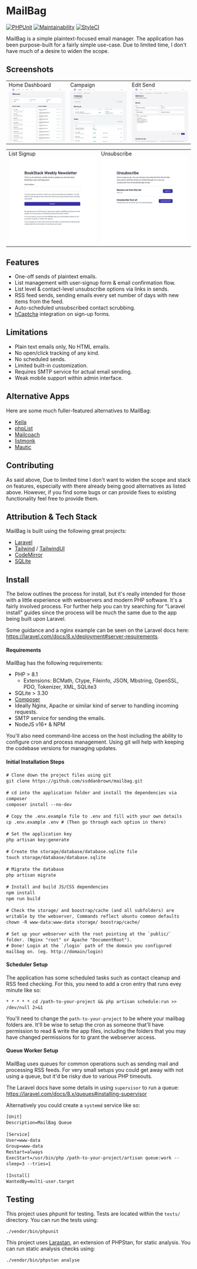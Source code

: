 # MailBag

[![PHPUnit](https://github.com/ssddanbrown/mailbag/workflows/PHPUnit/badge.svg)](https://github.com/ssddanbrown/mailbag/actions/workflows/phpunit.yml)
[![Maintainability](https://api.codeclimate.com/v1/badges/303b6c55a668b92adb5a/maintainability)](https://codeclimate.com/github/ssddanbrown/mailbag/maintainability)
[![StyleCI](https://github.styleci.io/repos/322943641/shield?branch=main)](https://github.styleci.io/repos/322943641?branch=main)

MailBag is a simple plaintext-focused email manager. The application has been purpose-built for a fairly simple use-case. Due to limited time, I don't have much of a desire to widen the scope.

## Screenshots

<table>
	<tbody>
		<tr>
			<td width="33%">
				Home Dashboard
				<img src="https://github.com/ssddanbrown/mailbag/raw/main/screenshots/dashboard.png">
			</td>
			<td width="33%">
				Campaign
				<img src="https://github.com/ssddanbrown/mailbag/raw/main/screenshots/campaign.png">
			</td>
			<td width="33%">
				Edit Send
				<img src="https://github.com/ssddanbrown/mailbag/raw/main/screenshots/send.png">
			</td>
		</tr>
	</tbody>
</table>

<table>
	<tbody>
		<tr>
			<td width="50%">
				List Signup
				<img src="https://github.com/ssddanbrown/mailbag/raw/main/screenshots/signup.png">
			</td>
			<td width="50%">
				Unsubscribe
				<img src="https://github.com/ssddanbrown/mailbag/raw/main/screenshots/unsubscribe.png">
			</td>
		</tr>
	</tbody>
</table>

## Features

- One-off sends of plaintext emails.
- List management with user-signup form & email confirmation flow.
- List level & contact-level unsubscribe options via links in sends.
- RSS feed sends, sending emails every set number of days with new items from the feed.
- Auto-scheduled unsubscribed contact scrubbing.
- [hCaptcha](https://www.hcaptcha.com/) integration on sign-up forms.

## Limitations

- Plain text emails only, No HTML emails.
- No open/click tracking of any kind.
- No scheduled sends.
- Limited built-in customization.
- Requires SMTP service for actual email sending.
- Weak mobile support within admin interface.

## Alternative Apps

Here are some much fuller-featured alternatives to MailBag:

- [Keila](https://github.com/pentacent/keila)
- [phpList](https://www.phplist.com/)
- [Mailcoach](https://mailcoach.app/)
- [listmonk](https://listmonk.app/)
- [Mautic](https://www.mautic.org/)

## Contributing

As said above, Due to limited time I don't want to widen the scope and stack on features, especially with there already being good alternatives as listed above. However, if you find some bugs or can provide fixes to existing functionality feel free to provide them. 

## Attribution & Tech Stack

MailBag is built using the following great projects:

- [Laravel](https://laravel.com)
- [Tailwind](https://tailwindcss.com) / [TailwindUI](https://tailwindui.com)
- [CodeMirror](https://codemirror.net/)
- [SQLite](https://sqlite.org/index.html)

## Install

The below outlines the process for install, but it's really intended for those with a little experience with webservers and modern PHP software. It's a fairly involved process. For further help you can try searching for "Laravel install" guides since the process will be much the same due to the app being built upon Laravel.

Some guidance and a nginx example can be seen on the Laravel docs here: https://laravel.com/docs/8.x/deployment#server-requirements.

#### Requirements

MailBag has the following requirements:

- PHP > 8.1
  - Extensions: BCMath, Ctype, Fileinfo, JSON, Mbstring, OpenSSL, PDO, Tokenizer, XML, SQLite3
- SQLite > 3.30
- [Composer](https://getcomposer.org/)
- Ideally Nginx, Apache or similar kind of server to handling incoming requests.
- SMTP service for sending the emails.
- NodeJS v16+ & NPM

You'll also need command-line access on the host including the ability to configure cron and process management. Using git will help with keeping the codebase versions for managing updates.

#### Initial Installation Steps

```shell
# Clone down the project files using git
git clone https://github.com/ssddanbrown/mailbag.git

# cd into the application folder and install the dependencies via composer
composer install --no-dev

# Copy the .env.example file to .env and fill with your own details
cp .env.example .env # (Then go through each option in there)

# Set the application key
php artisan key:generate

# Create the storage/database/database.sqlite file
touch storage/database/database.sqlite

# Migrate the database
php artisan migrate

# Install and build JS/CSS dependencies
npm install
npm run build

# Check the storage/ and boostrap/cache (and all subfolders) are writable by the webserver, Commands reflect ubuntu common defaults
chown -R www-data:www-data storage/ boostrap/cache/

# Set up your webserver with the root pointing at the `public/` folder. (Nginx "root" or Apache "DocumentRoot"). 
# Done! Login at the `/login` path of the domain you configured mailbag on. (eg. http://domain/login)
```

#### Scheduler Setup

The application has some scheduled tasks such as contact cleanup and RSS feed checking. For this, you need to add a cron entry that runs evey minute like so:

```shell
* * * * * cd /path-to-your-project && php artisan schedule:run >> /dev/null 2>&1
```

You'll need to change the `path-to-your-project` to be where your mailbag folders are. It'll be wise to setup the cron as someone that'll have permission to read & write the app files, including the folders that you may have changed permissions for to grant the webserver access.

#### Queue Worker Setup

MailBag uses queues for common operations such as sending mail and processing RSS feeds. For very small setups you could get away with not using a queue, but it'd be risky due to various PHP timeouts. 

The Laravel docs have some details in using `supervisor` to run a queue: https://laravel.com/docs/8.x/queues#installing-supervisor

Alternatively you could create a `systemd` service like so:

```
[Unit]
Description=MailBag Queue

[Service]
User=www-data
Group=www-data
Restart=always
ExecStart=/usr/bin/php /path-to-your-project/artisan queue:work --sleep=3 --tries=1

[Install]
WantedBy=multi-user.target
```

## Testing

This project uses phpunit for testing. Tests are located within the `tests/` directory.
You can run the tests using:

```shell
./vendor/bin/phpunit
```

This project uses [Larastan](https://github.com/nunomaduro/larastan), an extension of PHPStan,
for static analysis. You can run static analysis checks using:

```shell
./vendor/bin/phpstan analyse
```
